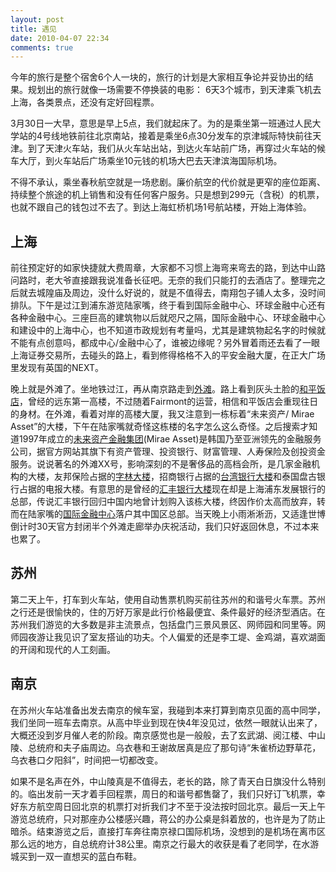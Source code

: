 ```yaml
---
layout: post
title: 遇见
date: 2010-04-07 22:34
comments: true
---
```

今年的旅行是整个宿舍6个人一块的，旅行的计划是大家相互争论并妥协出的结果。规划出的旅行就像一场需要不停换装的电影： 6天3个城市，到天津乘飞机去上海，各类景点，还没有定好回程票。

3月30日一大早，意思是早上5点，我们就起床了。为的是乘坐第一班通过人民大学站的4号线地铁前往北京南站，接着是乘坐6点30分发车的京津城际特快前往天津。到了天津火车站，我们从火车站出站，到达火车站前广场，再穿过火车站的候车大厅，到火车站后广场乘坐10元钱的机场大巴去天津滨海国际机场。

不得不承认，乘坐春秋航空就是一场悲剧。廉价航空的代价就是更窄的座位距离、持续整个旅途的机上销售和没有任何客户服务。只是想到299元（含税）的机票，也就不跟自己的钱包过不去了。到达上海虹桥机场1号航站楼，开始上海体验。

<h2>上海</h2>

前往预定好的如家快捷就大费周章，大家都不习惯上海弯来弯去的路，到达中山路问路时，老大爷直接跟我说准备长征吧。无奈的我们只能打的去酒店了。整理完之后就去城隍庙及周边，没什么好说的，就是不值得去，南翔包子铺人太多，没时间排队。下午是过江到浦东游览陆家嘴，终于看到国际金融中心、环球金融中心还有各种金融中心。三座巨高的建筑物以后就咫尺之隔，国际金融中心、环球金融中心和建设中的上海中心，也不知道市政规划有考量吗，尤其是建筑物起名字的时候就不能有点创意吗，都成中心/金融中心了，谁被边缘呢？另外冒着雨还去看了一眼上海证券交易所，去碰头的路上，看到修得格格不入的平安金融大厦，在正大广场里发现有英国的NEXT。

晚上就是外滩了。坐地铁过江，再从南京路走到<a href="http://zh.wikipedia.org/zh-cn/外滩">外滩</a>。路上看到灰头土脸的<a href="http://www.fairmont.com/peacehotel">和平饭店</a>，曾经的远东第一高楼，不过随着Fairmont的运营，相信和平饭店会重现往日的身材。在外滩，看着对岸的高楼大厦，我又注意到一栋标着“未来资产/ Mirae Asset”的大楼，下午在陆家嘴就奇怪这栋楼的名字怎么这么奇怪。之后搜索才知道1997年成立的<a href="http://www.miraeasset.com/">未来资产金融集团</a>(Mirae Asset)是韩国乃至亚洲领先的金融服务公司，据官方网站其旗下有资产管理、投资银行、财富管理、人寿保险及创投资金服务。说说著名的外滩XX号，影响深刻的不是奢侈品的高档会所，是几家金融机构的大楼，友邦保险占据的<a href="http://zh.wikipedia.org/zh-cn/%E5%AD%97%E6%9E%97%E5%A4%A7%E6%A5%BC">字林大楼</a>，招商银行占据的<a href="http://zh.wikipedia.org/zh-cn/%E5%8F%B0%E6%B9%BE%E9%93%B6%E8%A1%8C%E5%A4%A7%E6%A5%BC_%28%E5%A4%96%E6%BB%A9%29">台湾银行大楼</a>和泰国盘古银行占据的电报大楼。有意思的是曾经的<a href="http://zh.wikipedia.org/zh-cn/%E6%B1%87%E4%B8%B0%E9%93%B6%E8%A1%8C%E5%A4%A7%E6%A5%BC_%28%E5%A4%96%E6%BB%A9%29">汇丰银行大楼</a>现在却是上海浦东发展银行的总部，传说汇丰银行回归中国内地曾计划购入该栋大楼，终因作价太高而放弃，转而在陆家嘴的<a href="http://www.shanghaiifc.com.cn/">国际金融中心</a>落户其中国区总部。当天晚上小雨淅淅沥，又适逢世博倒计时30天官方封闭半个外滩走廊举办庆祝活动，我们只好返回休息，不过本来也累了。

<h2>苏州</h2>

第二天上午，打车到火车站，使用自动售票机购买前往苏州的和谐号火车票。苏州之行还是很愉快的，住的万好万家是此行价格最便宜、条件最好的经济型酒店。在苏州我们游览的大多数是非主流景点，包括盘门三景风景区、网师园和同里等。网师园夜游让我见识了室友搭讪的功夫。个人偏爱的还是李工堤、金鸡湖，喜欢湖面的开阔和现代的人工刻画。

<h2>南京</h2>

在苏州火车站准备出发去南京的候车室，我碰到本来打算到南京见面的高中同学，我们坐同一班车去南京。从高中毕业到现在快4年没见过，依然一眼就认出来了，大概还没到岁月催人老的阶段。南京感觉也是一般般，去了玄武湖、阅江楼、中山陵、总统府和夫子庙周边。乌衣巷和王谢故居真是应了那句诗“朱雀桥边野草花，乌衣巷口夕阳斜”，时间把一切都改变。

如果不是名声在外，中山陵真是不值得去，老长的路，除了青天白日旗没什么特别的。临出发前一天才着手回程票，周日的和谐号都售罄了，我们只好订飞机票，幸好东方航空周日回北京的机票打对折我们才不至于没法按时回北京。最后一天上午游览总统府，只对那座办公楼感兴趣，蒋公的办公桌是斜着放的，也许是为了防止暗杀。结束游览之后，直接打车奔往南京禄口国际机场，没想到的是机场在离市区那么远的地方，自总统府计38公里。南京之行最大的收获是看了老同学，在水游城买到一双一直想买的蓝白布鞋。
